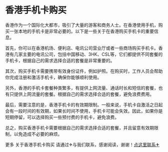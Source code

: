 # 香港手机卡购买

香港作为一个国际化大都市，吸引了大量的游客和商务人士。在香港使用手机，购买一张本地的手机卡是非常必要的。以下是一些关于在香港购买手机卡的重要信息。

首先，你可以在香港机场、便利店、电讯公司营业厅或者一些商场购买手机卡。香港有几家主要的电讯公司，包括中国移动、3HK、CSL等，它们都提供不同套餐的手机卡，根据自己的需求选择合适的套餐是非常重要的。

其次，购买手机卡需要携带有效身份证件，例如护照。在购买时，工作人员会帮助你完成注册和激活手机卡，确保你能够顺利使用。

另外，香港的手机卡套餐种类繁多，有提供上网流量、通话时长和短信的套餐，也有只提供上网流量的套餐。根据自己的需求选择合适的套餐，避免浪费费用。

最后，需要注意的是，香港手机卡的有效期限制。一般来说，手机卡自激活之日起会有一段时间的有效期，如果长时间不使用，手机卡可能会失效。因此，如果你是短期停留，可以选择购买一些预付费的手机卡，避免浪费。

总之，购买香港手机卡需要根据自己的需求选择合适的套餐，并且留意有效期限制，以免造成不必要的麻烦。

更多 关于香港手机卡购买 请通过✈与我们联系，感谢阅读，谢谢！[点这里联系✈](https://gg.k02.cc)